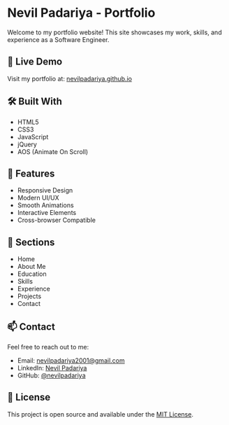 # Nevil Padariya - Portfolio

Welcome to my portfolio website! This site showcases my work, skills, and experience as a Software Engineer.

## 🚀 Live Demo
Visit my portfolio at: [nevilpadariya.github.io](https://nevilpadariya.github.io)

## 🛠️ Built With
- HTML5
- CSS3
- JavaScript
- jQuery
- AOS (Animate On Scroll)

## 🌟 Features
- Responsive Design
- Modern UI/UX
- Smooth Animations
- Interactive Elements
- Cross-browser Compatible

## 📂 Sections
- Home
- About Me
- Education
- Skills
- Experience
- Projects
- Contact

## 📫 Contact
Feel free to reach out to me:
- Email: nevilpadariya2001@gmail.com
- LinkedIn: [Nevil Padariya](https://www.linkedin.com/in/nevil-padariya)
- GitHub: [@nevilpadariya](https://github.com/nevilpadariya)

## 📝 License
This project is open source and available under the [MIT License](LICENSE).

